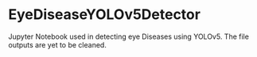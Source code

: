 # EyeDiseaseYOLOv5Detector
Jupyter Notebook used in detecting eye Diseases using YOLOv5. The file outputs are yet to be cleaned.
